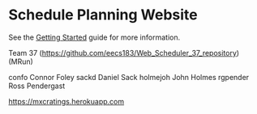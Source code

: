 Schedule Planning Website
=========================

See the [Getting Started](https://github.com/eecs183/WebScheduler/wiki/Getting-Started) guide for more information.

Team 37 (https://github.com/eecs183/Web_Scheduler_37_repository) (MRun)

confo	Connor Foley
sackd	Daniel Sack
holmejoh	John Holmes
rgpender	Ross Pendergast

https://mxcratings.herokuapp.com